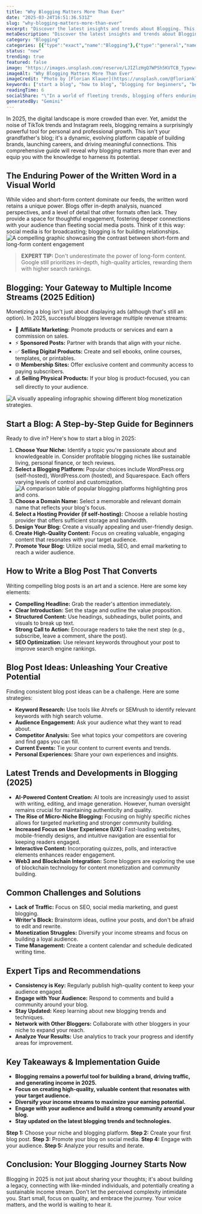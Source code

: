 ```yaml
---
title: "Why Blogging Matters More Than Ever"
date: "2025-03-24T16:51:36.531Z"
slug: "why-blogging-matters-more-than-ever"
excerpt: "Discover the latest insights and trends about Blogging. This comprehensive guide covers everything you need to know about Blogging in 2025."
metaDescription: "Discover the latest insights and trends about Blogging. This comprehensive guide covers everything you need to know about Blogging in 2025."
category: "Blogging"
categories: [{"type":"exact","name":"Blogging"},{"type":"general","name":"Digital Marketing"},{"type":"medium","name":"Content Strategy"},{"type":"specific","name":"SEO Optimization"},{"type":"niche","name":"Keyword Research"}]
status: "new"
trending: true
featured: false
image: "https://images.unsplash.com/reserve/LJIZlzHgQ7WPSh5KVTCB_Typewriter.jpg?q=85&w=1200&fit=max&fm=webp&auto=compress"
imageAlt: "Why Blogging Matters More Than Ever"
imageCredit: "Photo by [Florian Klauer](https://unsplash.com/@florianklauer) on Unsplash"
keywords: ["start a blog", "how to blog", "blogging for beginners", "best blogging platforms", "monetize a blog", "blog post ideas", "how to write a blog post", "profitable blogging niches", "blogging tips for beginners", "make money blogging"]
readingTime: 6
socialShare: "\"In a world of fleeting trends, blogging offers enduring power: it's where deep connections are forged and lasting impact is made.\""
generatedBy: "Gemini"
---
```




In 2025, the digital landscape is more crowded than ever.  Yet, amidst the noise of TikTok trends and Instagram reels, blogging remains a surprisingly powerful tool for personal and professional growth.  This isn't your grandfather's blog; it's a dynamic, evolving platform capable of building brands, launching careers, and driving meaningful connections. This comprehensive guide will reveal why blogging matters more than ever and equip you with the knowledge to harness its potential.

##  The Enduring Power of the Written Word in a Visual World

While video and short-form content dominate our feeds, the written word retains a unique power.  Blogs offer in-depth analysis, nuanced perspectives, and a level of detail that other formats often lack.  They provide a space for thoughtful engagement, fostering deeper connections with your audience than fleeting social media posts.  Think of it this way:  social media is for broadcasting; blogging is for building relationships. ![A compelling graphic showcasing the contrast between short-form and long-form content engagement](https://images.unsplash.com/photo-1451187580459-43490279c0fa?q=85&w=1200&fit=max&fm=webp&auto=compress)

> **EXPERT TIP:**  Don't underestimate the power of long-form content.  Google still prioritizes in-depth, high-quality articles, rewarding them with higher search rankings.

##  Blogging: Your Gateway to Multiple Income Streams (2025 Edition)

Monetizing a blog isn't just about displaying ads (although that's still an option).  In 2025, successful bloggers leverage multiple revenue streams:

* 🔑 **Affiliate Marketing:**  Promote products or services and earn a commission on sales.
* ⚡ **Sponsored Posts:** Partner with brands that align with your niche.
* ✅ **Selling Digital Products:**  Create and sell ebooks, online courses, templates, or printables.
* 🌐 **Membership Sites:** Offer exclusive content and community access to paying subscribers.
* 💰 **Selling Physical Products:** If your blog is product-focused, you can sell directly to your audience.

![A visually appealing infographic showing different blog monetization strategies.](https://images.unsplash.com/photo-1484417894907-623942c8ee29?q=85&w=1200&fit=max&fm=webp&auto=compress)

##  Start a Blog: A Step-by-Step Guide for Beginners

Ready to dive in? Here's how to start a blog in 2025:

1. **Choose Your Niche:** Identify a topic you're passionate about and knowledgeable in.  Consider profitable blogging niches like sustainable living, personal finance, or tech reviews.
2. **Select a Blogging Platform:**  Popular choices include WordPress.org (self-hosted), WordPress.com (hosted), and Squarespace.  Each offers varying levels of control and customization.  ![A comparison table of popular blogging platforms highlighting pros and cons.](https://images.unsplash.com/photo-1517976487492-5750f3195933?q=85&w=1200&fit=max&fm=webp&auto=compress)
3. **Choose a Domain Name:** Select a memorable and relevant domain name that reflects your blog's focus.
4. **Select a Hosting Provider (if self-hosting):**  Choose a reliable hosting provider that offers sufficient storage and bandwidth.
5. **Design Your Blog:**  Create a visually appealing and user-friendly design.
6. **Create High-Quality Content:** Focus on creating valuable, engaging content that resonates with your target audience.
7. **Promote Your Blog:**  Utilize social media, SEO, and email marketing to reach a wider audience.

##  How to Write a Blog Post That Converts

Writing compelling blog posts is an art and a science.  Here are some key elements:

* **Compelling Headline:**  Grab the reader's attention immediately.
* **Clear Introduction:**  Set the stage and outline the value proposition.
* **Structured Content:** Use headings, subheadings, bullet points, and visuals to break up text.
* **Strong Call to Action:**  Encourage readers to take the next step (e.g., subscribe, leave a comment, share the post).
* **SEO Optimization:**  Use relevant keywords throughout your post to improve search engine rankings.

##  Blog Post Ideas:  Unleashing Your Creative Potential

Finding consistent blog post ideas can be a challenge.  Here are some strategies:

* **Keyword Research:** Use tools like Ahrefs or SEMrush to identify relevant keywords with high search volume.
* **Audience Engagement:**  Ask your audience what they want to read about.
* **Competitor Analysis:** See what topics your competitors are covering and find gaps you can fill.
* **Current Events:**  Tie your content to current events and trends.
* **Personal Experiences:** Share your own experiences and insights.

##  Latest Trends and Developments in Blogging (2025)

* **AI-Powered Content Creation:** AI tools are increasingly used to assist with writing, editing, and image generation.  However, human oversight remains crucial for maintaining authenticity and quality.
* **The Rise of Micro-Niche Blogging:**  Focusing on highly specific niches allows for targeted marketing and stronger community building.
* **Increased Focus on User Experience (UX):**  Fast-loading websites, mobile-friendly designs, and intuitive navigation are essential for keeping readers engaged.
* **Interactive Content:**  Incorporating quizzes, polls, and interactive elements enhances reader engagement.
* **Web3 and Blockchain Integration:**  Some bloggers are exploring the use of blockchain technology for content monetization and community building.

##  Common Challenges and Solutions

* **Lack of Traffic:**  Focus on SEO, social media marketing, and guest blogging.
* **Writer's Block:**  Brainstorm ideas, outline your posts, and don't be afraid to edit and rewrite.
* **Monetization Struggles:**  Diversify your income streams and focus on building a loyal audience.
* **Time Management:**  Create a content calendar and schedule dedicated writing time.

##  Expert Tips and Recommendations

* **Consistency is Key:**  Regularly publish high-quality content to keep your audience engaged.
* **Engage with Your Audience:** Respond to comments and build a community around your blog.
* **Stay Updated:** Keep learning about new blogging trends and techniques.
* **Network with Other Bloggers:**  Collaborate with other bloggers in your niche to expand your reach.
* **Analyze Your Results:**  Use analytics to track your progress and identify areas for improvement.

## Key Takeaways & Implementation Guide

* **Blogging remains a powerful tool for building a brand, driving traffic, and generating income in 2025.**
* **Focus on creating high-quality, valuable content that resonates with your target audience.**
* **Diversify your income streams to maximize your earning potential.**
* **Engage with your audience and build a strong community around your blog.**
* **Stay updated on the latest blogging trends and technologies.**

**Step 1:**  Choose your niche and blogging platform.  **Step 2:** Create your first blog post.  **Step 3:** Promote your blog on social media.  **Step 4:**  Engage with your audience.  **Step 5:**  Analyze your results and iterate.

## Conclusion:  Your Blogging Journey Starts Now

Blogging in 2025 is not just about sharing your thoughts; it's about building a legacy, connecting with like-minded individuals, and potentially creating a sustainable income stream.  Don't let the perceived complexity intimidate you.  Start small, focus on quality, and embrace the journey. Your voice matters, and the world is waiting to hear it.


